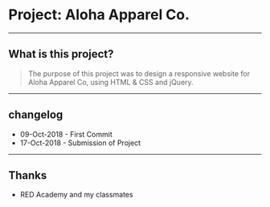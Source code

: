 # Project: Aloha Apparel Co.

----
## What is this project?


> The purpose of this project was to design a responsive website for Aloha Apparel Co, using HTML & CSS and jQuery.

----
## changelog
* 09-Oct-2018 - First Commit
* 17-Oct-2018 - Submission of Project

----
## Thanks
* RED Academy and my classmates
